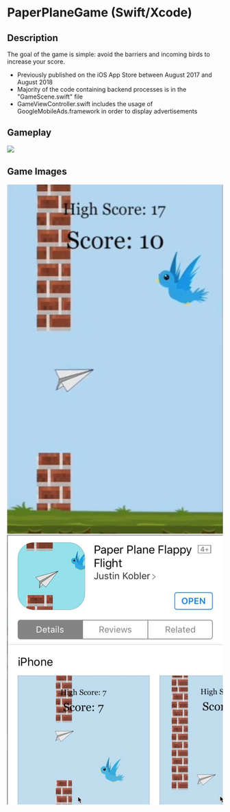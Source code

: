 # PaperPlaneGame (Swift/Xcode)
## Description
The goal of the game is simple: avoid the barriers and incoming birds to increase your score.
- Previously published on the iOS App Store between August 2017 and August 2018
- Majority of the code containing backend processes is in the "GameScene.swift" file
- GameViewController.swift includes the usage of GoogleMobileAds.framework in order to display advertisements

## Gameplay
![](https://media.giphy.com/media/1nPdy5wwC7UMQ0eGiF/giphy.gif)

## Game Images
![](PapPlaneGameImages/Image1.png)
![](PapPlaneGameImages/Image2.png)
